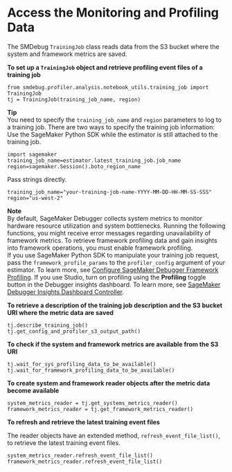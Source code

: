 # Access the Monitoring and Profiling Data<a name="debugger-analyze-data-profiling"></a>

The SMDebug `TrainingJob` class reads data from the S3 bucket where the system and framework metrics are saved\. 

**To set up a `TrainingJob` object and retrieve profiling event files of a training job**

```
from smdebug.profiler.analysis.notebook_utils.training_job import TrainingJob
tj = TrainingJob(training_job_name, region)
```

**Tip**  
You need to specify the `training_job_name` and `region` parameters to log to a training job\. There are two ways to specify the training job information:   
Use the SageMaker Python SDK while the estimator is still attached to the training job\.  

  ```
  import sagemaker
  training_job_name=estimator.latest_training_job.job_name
  region=sagemaker.Session().boto_region_name
  ```
Pass strings directly\.  

  ```
  training_job_name="your-training-job-name-YYYY-MM-DD-HH-MM-SS-SSS"
  region="us-west-2"
  ```

**Note**  
By default, SageMaker Debugger collects system metrics to monitor hardware resource utilization and system bottlenecks\. Running the following functions, you might receive error messages regarding unavailability of framework metrics\. To retrieve framework profiling data and gain insights into framework operations, you must enable framework profiling\.  
If you use SageMaker Python SDK to manipulate your training job request, pass the `framework_profile_params` to the `profiler_config` argument of your estimator\. To learn more, see [Configure SageMaker Debugger Framework Profiling](https://docs.aws.amazon.com/sagemaker/latest/dg/debugger-configure-framework-profiling.html)\.
If you use Studio, turn on profiling using the **Profiling** toggle button in the Debugger insights dashboard\. To learn more, see [SageMaker Debugger Insights Dashboard Controller](https://docs.aws.amazon.com/sagemaker/latest/dg/debugger-on-studio-insights-controllers.html)\.

**To retrieve a description of the training job description and the S3 bucket URI where the metric data are saved**

```
tj.describe_training_job()
tj.get_config_and_profiler_s3_output_path()
```

**To check if the system and framework metrics are available from the S3 URI**

```
tj.wait_for_sys_profiling_data_to_be_available()
tj.wait_for_framework_profiling_data_to_be_available()
```

**To create system and framework reader objects after the metric data become available**

```
system_metrics_reader = tj.get_systems_metrics_reader()
framework_metrics_reader = tj.get_framework_metrics_reader()
```

**To refresh and retrieve the latest training event files**

The reader objects have an extended method, `refresh_event_file_list()`, to retrieve the latest training event files\.

```
system_metrics_reader.refresh_event_file_list()
framework_metrics_reader.refresh_event_file_list()
```